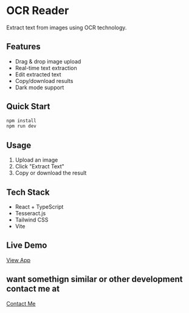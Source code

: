 # OCR Reader

Extract text from images using OCR technology.

## Features
- Drag & drop image upload
- Real-time text extraction
- Edit extracted text
- Copy/download results
- Dark mode support

## Quick Start
```bash
npm install
npm run dev
```

## Usage
1. Upload an image
2. Click "Extract Text"
3. Copy or download the result

## Tech Stack
- React + TypeScript
- Tesseract.js
- Tailwind CSS
- Vite

## Live Demo
[View App](https://chimerical-mousse-6d046e.netlify.app)

## want somethign similar or other development contact me at
[Contact Me](https://madquick.in)
